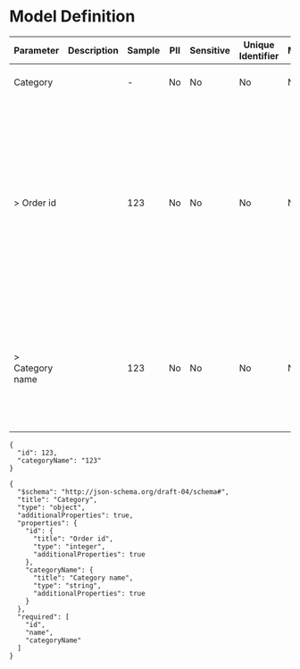 # Model Definition
| Parameter | Description | Sample | PII | Sensitive | Unique Identifier | Mandatory | Default | Details |
| --- | --- | --- | --- | --- | --- | --- | --- | --- |
|  Category |  |  -  | No | No | No | No |  |Data Type : object<br>  |
| &gt; Order id |  | 123 | No | No | No | No |  |Data Type : integer<br> Mininum :  - <br> Exclusive Minimum : No<br> Maximum :  - <br> Exclusive Maximum : No<br> Multiple Of :  - <br> Allow Null : false<br>  |
| &gt; Category name |  | 123 | No | No | No | No |  |Data Type : string<br> Min. length :  - <br> Max. length :  - <br> Regex :  - <br> Allow Null : false<br>  |





```
{
  "id": 123,
  "categoryName": "123"
}
```




```
{
  "$schema": "http://json-schema.org/draft-04/schema#",
  "title": "Category",
  "type": "object",
  "additionalProperties": true,
  "properties": {
    "id": {
      "title": "Order id",
      "type": "integer",
      "additionalProperties": true
    },
    "categoryName": {
      "title": "Category name",
      "type": "string",
      "additionalProperties": true
    }
  },
  "required": [
    "id",
    "name",
    "categoryName"
  ]
}
```

